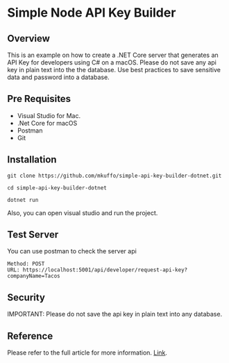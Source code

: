 # Simple Node API Key Builder

## Overview

This is an example on how to create a .NET Core server that generates an API Key for developers using C# on a macOS. Please do not save any api key in plain text into the the database. Use best practices to save sensitive data and password into a database.
 
## Pre Requisites
* Visual Studio for Mac.
* .Net Core for macOS
* Postman
* Git

## Installation

```
git clone https://github.com/mkuffo/simple-api-key-builder-dotnet.git
```
```
cd simple-api-key-builder-dotnet
```
```
dotnet run
```

Also, you can open visual studio and run the project.

## Test Server
You can use postman to check the server api
```
Method: POST
URL: https://localhost:5001/api/developer/request-api-key?companyName=Tacos
```


## Security

IMPORTANT: Please do not save the api key in plain text into any database. 

## Reference

Please refer to the full article for more information. [Link](https://medium.com/@mkuffo/how-to-generate-a-developer-api-key-with-nodejs-42d38313208a).







